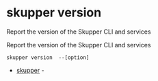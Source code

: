 # skupper version

Report the version of the Skupper CLI and services

Report the version of the Skupper CLI and services

    skupper version  --[option]

* [skupper](skupper.adoc)	 -
